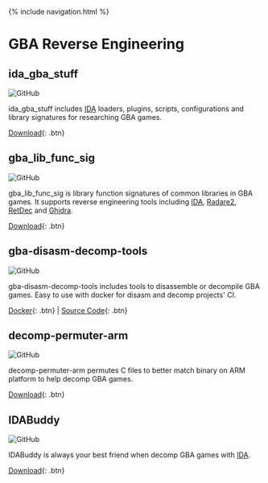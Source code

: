 {% include navigation.html %}

# GBA Reverse Engineering

## ida_gba_stuff

![GitHub](https://img.shields.io/github/license/laqieer/ida_gba_stuff)

ida_gba_stuff includes [IDA](https://hex-rays.com/ida-pro/) loaders, plugins, scripts, configurations and library signatures for researching GBA games.

[Download](https://github.com/laqieer/ida_gba_stuff){: .btn}

## gba_lib_func_sig

![GitHub](https://img.shields.io/github/license/laqieer/gba_lib_func_sig)

gba_lib_func_sig is library function signatures of common libraries in GBA games. It supports reverse engineering tools including [IDA](https://hex-rays.com/ida-pro/), [Radare2](https://rada.re/n/radare2.html), [RetDec](https://retdec.com/) and [Ghidra](https://retdec.com/).

[Download](https://github.com/laqieer/gba_lib_func_sig){: .btn}

## gba-disasm-decomp-tools

![GitHub](https://img.shields.io/github/license/laqieer/gba-disasm-decomp-tools)

gba-disasm-decomp-tools includes tools to disassemble or decompile GBA games. Easy to use with docker for disasm and decomp projects' CI.

[Docker](https://hub.docker.com/r/laqieer/gba-disasm-decomp-tools/){: .btn} | [Source Code](https://github.com/laqieer/gba-disasm-decomp-tools){: .btn}

## decomp-permuter-arm

![GitHub](https://img.shields.io/github/license/laqieer/decomp-permuter-arm)

decomp-permuter-arm permutes C files to better match binary on ARM platform to help decomp GBA games.

[Download](https://github.com/laqieer/decomp-permuter-arm){: .btn}

## IDABuddy

![GitHub](https://img.shields.io/github/license/laqieer/IDABuddy)

IDABuddy is always your best friend when decomp GBA games with [IDA](https://hex-rays.com/ida-pro/).

[Download](https://github.com/laqieer/IDABuddy){: .btn}
